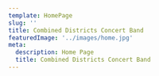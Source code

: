 ```yaml
---
template: HomePage
slug: ''
title: Combined Districts Concert Band
featuredImage: '../images/home.jpg'
meta:
  description: Home Page
  title: Combined Districts Concert Band
---
```


